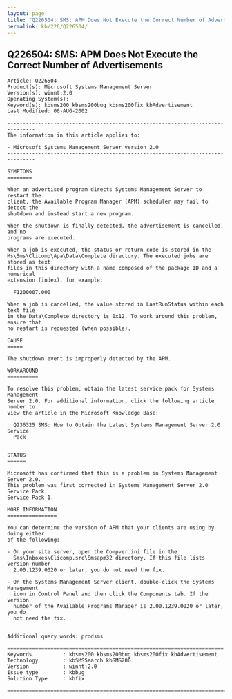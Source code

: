 ```yaml
---
layout: page
title: "Q226504: SMS: APM Does Not Execute the Correct Number of Advertisements"
permalink: kb/226/Q226504/
---
```


## Q226504: SMS: APM Does Not Execute the Correct Number of Advertisements

	Article: Q226504
	Product(s): Microsoft Systems Management Server
	Version(s): winnt:2.0
	Operating System(s): 
	Keyword(s): kbsms200 kbsms200bug kbsms200fix kbAdvertisement
	Last Modified: 06-AUG-2002
	
	-------------------------------------------------------------------------------
	The information in this article applies to:
	
	- Microsoft Systems Management Server version 2.0 
	-------------------------------------------------------------------------------
	
	SYMPTOMS
	========
	
	When an advertised program directs Systems Management Server to restart the
	client, the Available Program Manager (APM) scheduler may fail to detect the
	shutdown and instead start a new program.
	
	When the shutdown is finally detected, the advertisement is cancelled, and no
	programs are executed.
	
	When a job is executed, the status or return code is stored in the
	Ms\Sms\Clicomp\Apa\Data\Complete directory. The executed jobs are stored as text
	files in this directory with a name composed of the package ID and a numerical
	extension (index), for example:
	
	  F1200007.000
	
	When a job is cancelled, the value stored in LastRunStatus within each text file
	in the Data\Complete directory is 0x12. To work around this problem, ensure that
	no restart is requested (when possible).
	
	CAUSE
	=====
	
	The shutdown event is improperly detected by the APM.
	
	WORKAROUND
	==========
	
	To resolve this problem, obtain the latest service pack for Systems Management
	Server 2.0. For additional information, click the following article number to
	view the article in the Microsoft Knowledge Base:
	
	  Q236325 SMS: How to Obtain the Latest Systems Management Server 2.0 Service
	  Pack
	
	
	STATUS
	======
	
	Microsoft has confirmed that this is a problem in Systems Management Server 2.0.
	This problem was first corrected in Systems Management Server 2.0 Service Pack
	Service Pack 1.
	
	MORE INFORMATION
	================
	
	You can determine the version of APM that your clients are using by doing either
	of the following:
	
	- On your site server, open the Compver.ini file in the
	  Sms\Inboxes\Clicomp.src\Smsapm32 directory. If this file lists version number
	  2.00.1239.0020 or later, you do not need the fix.
	
	- On the Systems Management Server client, double-click the Systems Management
	  icon in Control Panel and then click the Components tab. If the version
	  number of the Available Programs Manager is 2.00.1239.0020 or later, you do
	  not need the fix.
	
	
	Additional query words: prodsms
	
	======================================================================
	Keywords          : kbsms200 kbsms200bug kbsms200fix kbAdvertisement 
	Technology        : kbSMSSearch kbSMS200
	Version           : winnt:2.0
	Issue type        : kbbug
	Solution Type     : kbfix
	
	=============================================================================
	
